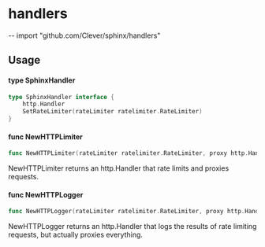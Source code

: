 # handlers
--
    import "github.com/Clever/sphinx/handlers"


## Usage

#### type SphinxHandler

```go
type SphinxHandler interface {
	http.Handler
	SetRateLimiter(rateLimiter ratelimiter.RateLimiter)
}
```


#### func  NewHTTPLimiter

```go
func NewHTTPLimiter(rateLimiter ratelimiter.RateLimiter, proxy http.Handler) SphinxHandler
```
NewHTTPLimiter returns an http.Handler that rate limits and proxies requests.

#### func  NewHTTPLogger

```go
func NewHTTPLogger(rateLimiter ratelimiter.RateLimiter, proxy http.Handler) SphinxHandler
```
NewHTTPLogger returns an http.Handler that logs the results of rate limiting
requests, but actually proxies everything.

